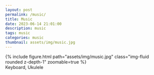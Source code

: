 ```yaml
---
layout: post
permalink: /music/
title: Music
date: 2023-06-14 21:01:00
description: music
tags: music
categories: music
thumbnail: assets/img/music.jpg
---
```

<div class="row mt-3">
    <div class="col-sm mt-3 mt-md-0">
        {% include figure.html path="assets/img/music.jpg" class="img-fluid rounded z-depth-1" zoomable=true %}
    </div>
</div>
<div class="caption">
    Keyboard, Ukulele
</div>
<!-- and Irish flute -->
